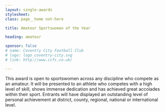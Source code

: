 ```yaml
---
layout: single-awards
stylesheet:
class: page__home not-hero

title: Amateur Sportswoman of the Year

heading: amateur

sponsor: false
# name: Coventry City Football Club
# logo: logo_coventry-city.svg
# link: http://www.ccfc.co.uk/

---
```


This award is open to sportswomen across any discipline who compete as an amateur. It will be presented to an athlete who competes with a high level of skill, shows immense dedication and has achieved great accolades within their sport. Entrants will have displayed an outstanding level of personal achievement at district, county, regional, national or international level.
